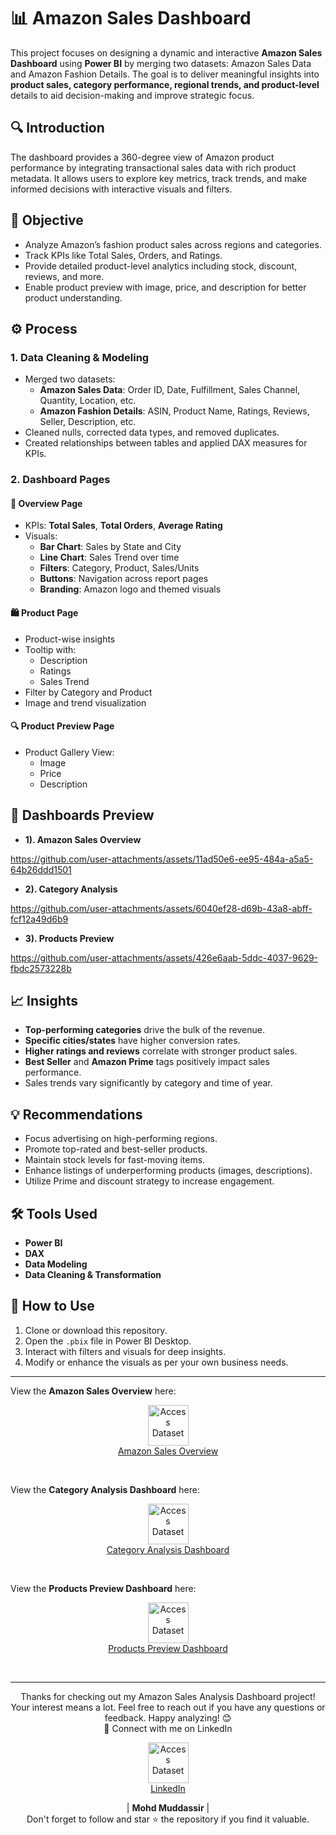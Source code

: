 # 📊 Amazon Sales Dashboard
This project focuses on designing a dynamic and interactive **Amazon Sales Dashboard** using **Power BI** by merging two datasets: Amazon Sales Data and Amazon Fashion Details. The goal is to deliver meaningful insights into **product sales, category performance, regional trends, and product-level** details to aid decision-making and improve strategic focus.



## 🔍 Introduction 

The dashboard provides a 360-degree view of Amazon product performance by integrating transactional sales data with rich product metadata. It allows users to explore key metrics, track trends, and make informed decisions with interactive visuals and filters.


## 🎯 Objective

- Analyze Amazon’s fashion product sales across regions and categories.
- Track KPIs like Total Sales, Orders, and Ratings.
- Provide detailed product-level analytics including stock, discount, reviews, and more.
- Enable product preview with image, price, and description for better product understanding.


## ⚙️ Process

### 1. **Data Cleaning & Modeling**
- Merged two datasets:
  - **Amazon Sales Data**: Order ID, Date, Fulfillment, Sales Channel, Quantity, Location, etc.
  - **Amazon Fashion Details**: ASIN, Product Name, Ratings, Reviews, Seller, Description, etc.
- Cleaned nulls, corrected data types, and removed duplicates.
- Created relationships between tables and applied DAX measures for KPIs.

### 2. **Dashboard Pages**

#### 📌 Overview Page
- KPIs: **Total Sales**, **Total Orders**, **Average Rating**
- Visuals:
  - **Bar Chart**: Sales by State and City
  - **Line Chart**: Sales Trend over time
  - **Filters**: Category, Product, Sales/Units
  - **Buttons**: Navigation across report pages
  - **Branding**: Amazon logo and themed visuals

#### 🛍️ Product Page
- Product-wise insights
- Tooltip with:
  - Description
  - Ratings
  - Sales Trend
- Filter by Category and Product
- Image and trend visualization

#### 🔍 Product Preview Page
- Product Gallery View:
  - Image
  - Price
  - Description


## 📸 Dashboards Preview

- **1).  Amazon Sales Overview**

https://github.com/user-attachments/assets/11ad50e6-ee95-484a-a5a5-64b26ddd1501  

- **2).  Category Analysis**

https://github.com/user-attachments/assets/6040ef28-d69b-43a8-abff-fcf12a49d6b9

- **3).  Products Preview**

https://github.com/user-attachments/assets/426e6aab-5ddc-4037-9629-fbdc2573228b



## 📈 Insights

- **Top-performing categories** drive the bulk of the revenue.
- **Specific cities/states** have higher conversion rates.
- **Higher ratings and reviews** correlate with stronger product sales.
- **Best Seller** and **Amazon Prime** tags positively impact sales performance.
- Sales trends vary significantly by category and time of year.



## 💡 Recommendations

- Focus advertising on high-performing regions.
- Promote top-rated and best-seller products.
- Maintain stock levels for fast-moving items.
- Enhance listings of underperforming products (images, descriptions).
- Utilize Prime and discount strategy to increase engagement.




## 🛠️ Tools Used

- **Power BI**
- **DAX**
- **Data Modeling**
- **Data Cleaning & Transformation**



## 📌 How to Use

1. Clone or download this repository.
2. Open the `.pbix` file in Power BI Desktop.
3. Interact with filters and visuals for deep insights.
4. Modify or enhance the visuals as per your own business needs.

---

View the **Amazon Sales Overview** here:

<p align="center">
    <a href="https://github.com/mohd-muddassir99/Amazon-Sales-Dashboard/blob/4b78082a6b6f5dbbd2c766364550e19e36818da7/Amazon%20Sales%20Overview.pdf">
        <img src="https://static.vecteezy.com/system/resources/previews/010/750/673/non_2x/pdf-icon-on-white-background-file-pdf-icon-sign-pdf-format-symbol-flat-style-free-vector.jpg" width="65px" alt="Access Dataset"><br>
        Amazon Sales Overview
    </a>
</p> <br>

View the **Category Analysis Dashboard** here:

<p align="center">
    <a href="https://github.com/mohd-muddassir99/Amazon-Sales-Dashboard/blob/4b78082a6b6f5dbbd2c766364550e19e36818da7/Category%20Analysis.pdf">
        <img src="https://static.vecteezy.com/system/resources/previews/010/750/673/non_2x/pdf-icon-on-white-background-file-pdf-icon-sign-pdf-format-symbol-flat-style-free-vector.jpg" width="65px" alt="Access Dataset"><br>
        Category Analysis Dashboard
    </a>
</p> <br>

View the **Products Preview Dashboard** here:

<p align="center">
    <a href="https://github.com/mohd-muddassir99/Amazon-Sales-Dashboard/blob/213ac73263ef99c92ad56681f6ac129dd808149d/Product%20Preview.pdf">
        <img src="https://static.vecteezy.com/system/resources/previews/010/750/673/non_2x/pdf-icon-on-white-background-file-pdf-icon-sign-pdf-format-symbol-flat-style-free-vector.jpg" width="65px" alt="Access Dataset"><br>
        Products Preview Dashboard
    </a>
</p> <br>

---

<div align="center">
Thanks for checking out my Amazon Sales Analysis Dashboard project! Your interest means a lot. Feel free to reach out if you have any questions or feedback. Happy analyzing! 😊<br>
 🔗 Connect with me on LinkedIn 
 
  <p align="center">
    <a href="https://www.linkedin.com/in/mohd-muddassir99/">
        <img src="https://upload.wikimedia.org/wikipedia/commons/thumb/c/ca/LinkedIn_logo_initials.png/640px-LinkedIn_logo_initials.png" width="65px" alt="Access Dataset"><br>
        LinkedIn
    </a>

   | **Mohd Muddassir** | </a> <br>
Don't forget to follow and star ⭐ the repository if you find it valuable.
</div>

